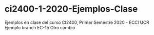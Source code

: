 # ci2400-1-2020-Ejemplos-Clase

Ejemplos en clase del curso CI2400, Primer Semestre 2020 - ECCI UCR
Ejemplo branch EC-15
Otro cambio
